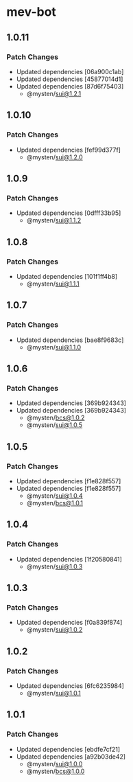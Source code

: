 # mev-bot

## 1.0.11

### Patch Changes

- Updated dependencies [06a900c1ab]
- Updated dependencies [45877014d1]
- Updated dependencies [87d6f75403]
  - @mysten/sui@1.2.1

## 1.0.10

### Patch Changes

- Updated dependencies [fef99d377f]
  - @mysten/sui@1.2.0

## 1.0.9

### Patch Changes

- Updated dependencies [0dfff33b95]
  - @mysten/sui@1.1.2

## 1.0.8

### Patch Changes

- Updated dependencies [101f1ff4b8]
  - @mysten/sui@1.1.1

## 1.0.7

### Patch Changes

- Updated dependencies [bae8f9683c]
  - @mysten/sui@1.1.0

## 1.0.6

### Patch Changes

- Updated dependencies [369b924343]
- Updated dependencies [369b924343]
  - @mysten/bcs@1.0.2
  - @mysten/sui@1.0.5

## 1.0.5

### Patch Changes

- Updated dependencies [f1e828f557]
- Updated dependencies [f1e828f557]
  - @mysten/sui@1.0.4
  - @mysten/bcs@1.0.1

## 1.0.4

### Patch Changes

- Updated dependencies [1f20580841]
  - @mysten/sui@1.0.3

## 1.0.3

### Patch Changes

- Updated dependencies [f0a839f874]
  - @mysten/sui@1.0.2

## 1.0.2

### Patch Changes

- Updated dependencies [6fc6235984]
  - @mysten/sui@1.0.1

## 1.0.1

### Patch Changes

- Updated dependencies [ebdfe7cf21]
- Updated dependencies [a92b03de42]
  - @mysten/sui@1.0.0
  - @mysten/bcs@1.0.0
